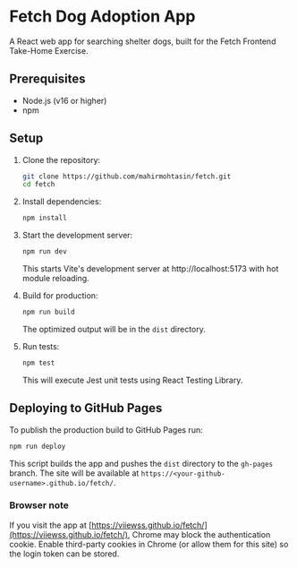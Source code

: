 # Fetch Dog Adoption App

A React web app for searching shelter dogs, built for the Fetch Frontend Take-Home Exercise.

## Prerequisites
- Node.js (v16 or higher)
- npm

## Setup
1. Clone the repository:
   ```bash
   git clone https://github.com/mahirmohtasin/fetch.git
   cd fetch
   ```
2. Install dependencies:
   ```bash
   npm install
   ```

3. Start the development server:
   ```bash
   npm run dev
   ```
   This starts Vite's development server at http://localhost:5173 with hot module reloading.

4. Build for production:
   ```bash
   npm run build
   ```
   The optimized output will be in the `dist` directory.

5. Run tests:
   ```bash
   npm test
   ```
   This will execute Jest unit tests using React Testing Library.

## Deploying to GitHub Pages
To publish the production build to GitHub Pages run:
```bash
npm run deploy
```
This script builds the app and pushes the `dist` directory to the `gh-pages` branch. The site will be available at `https://<your-github-username>.github.io/fetch/`.

### Browser note
If you visit the app at [https://viiewss.github.io/fetch/](https://viiewss.github.io/fetch/), Chrome may block the authentication cookie. Enable third-party cookies in Chrome (or allow them for this site) so the login token can be stored.
